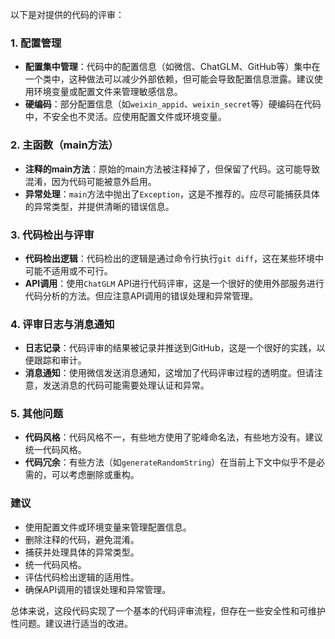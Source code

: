 以下是对提供的代码的评审：

### 1. 配置管理
- **配置集中管理**：代码中的配置信息（如微信、ChatGLM、GitHub等）集中在一个类中，这种做法可以减少外部依赖，但可能会导致配置信息泄露。建议使用环境变量或配置文件来管理敏感信息。
- **硬编码**：部分配置信息（如`weixin_appid`、`weixin_secret`等）硬编码在代码中，不安全也不灵活。应使用配置文件或环境变量。

### 2. 主函数（main方法）
- **注释的main方法**：原始的main方法被注释掉了，但保留了代码。这可能导致混淆，因为代码可能被意外启用。
- **异常处理**：`main`方法中抛出了`Exception`，这是不推荐的。应尽可能捕获具体的异常类型，并提供清晰的错误信息。

### 3. 代码检出与评审
- **代码检出逻辑**：代码检出的逻辑是通过命令行执行`git diff`，这在某些环境中可能不适用或不可行。
- **API调用**：使用`ChatGLM` API进行代码评审，这是一个很好的使用外部服务进行代码分析的方法。但应注意API调用的错误处理和异常管理。

### 4. 评审日志与消息通知
- **日志记录**：代码评审的结果被记录并推送到GitHub，这是一个很好的实践，以便跟踪和审计。
- **消息通知**：使用微信发送消息通知，这增加了代码评审过程的透明度。但请注意，发送消息的代码可能需要处理认证和异常。

### 5. 其他问题
- **代码风格**：代码风格不一，有些地方使用了驼峰命名法，有些地方没有。建议统一代码风格。
- **代码冗余**：有些方法（如`generateRandomString`）在当前上下文中似乎不是必需的，可以考虑删除或重构。

### 建议
- 使用配置文件或环境变量来管理配置信息。
- 删除注释的代码，避免混淆。
- 捕获并处理具体的异常类型。
- 统一代码风格。
- 评估代码检出逻辑的适用性。
- 确保API调用的错误处理和异常管理。

总体来说，这段代码实现了一个基本的代码评审流程，但存在一些安全性和可维护性问题。建议进行适当的改进。